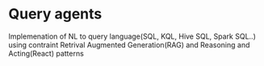 # Query agents
Implemenation of NL to query language(SQL, KQL, Hive SQL, Spark SQL..) using contraint Retrival Augmented Generation(RAG) and Reasoning and Acting(React) patterns
